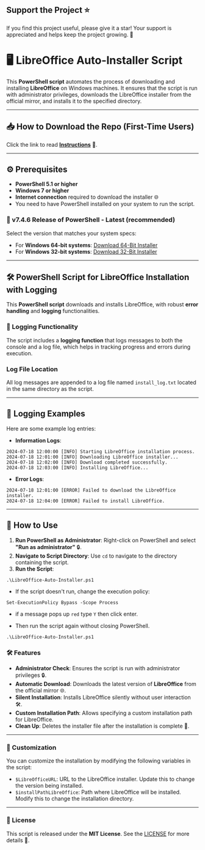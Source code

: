 ## Support the Project ⭐

If you find this project useful, please give it a star! Your support is appreciated and helps keep the project growing. 🌟


# 🖥️ LibreOffice Auto-Installer Script

This **PowerShell script** automates the process of downloading and installing **LibreOffice** on Windows machines. It ensures that the script is run with administrator privileges, downloads the LibreOffice installer from the official mirror, and installs it to the specified directory.

---

## 📥 How to Download the Repo (First-Time Users)

Click the link to read [**Instructions**](https://www.gitprojects.fnbubbles420.org/how-to-download-repos) 📄.

---

## ⚙️ Prerequisites

- **PowerShell 5.1 or higher**
- **Windows 7 or higher**
- **Internet connection** required to download the installer 🌐
- You need to have PowerShell installed on your system to run the script.

### 🔧 v7.4.6 Release of PowerShell - Latest (recommended)

Select the version that matches your system specs:

- For **Windows 64-bit systems**: [Download 64-Bit Installer](https://github.com/PowerShell/PowerShell/releases/download/v7.4.6/PowerShell-7.4.6-win-x64.msi)
- For **Windows 32-bit systems**: [Download 32-Bit Installer](https://github.com/PowerShell/PowerShell/releases/download/v7.4.6/PowerShell-7.4.6-win-x86.msi)

---

## 🛠️ PowerShell Script for LibreOffice Installation with Logging

This **PowerShell script** downloads and installs LibreOffice, with robust **error handling** and **logging** functionalities.

### 📝 Logging Functionality

The script includes a **logging function** that logs messages to both the console and a log file, which helps in tracking progress and errors during execution.

### Log File Location

All log messages are appended to a log file named `install_log.txt` located in the same directory as the script.

---

## 🔧 Logging Examples

Here are some example log entries:

- **Information Logs**:

```
2024-07-18 12:00:00 [INFO] Starting LibreOffice installation process. 
2024-07-18 12:01:00 [INFO] Downloading LibreOffice installer... 
2024-07-18 12:02:00 [INFO] Download completed successfully. 
2024-07-18 12:03:00 [INFO] Installing LibreOffice...
```
- **Error Logs**:
```
2024-07-18 12:01:00 [ERROR] Failed to download the LibreOffice installer. 
2024-07-18 12:04:00 [ERROR] Failed to install LibreOffice.
```

---

## 🚀 How to Use

1. **Run PowerShell as Administrator**: Right-click on PowerShell and select **"Run as administrator"** 🔒.
2. **Navigate to Script Directory**: Use `cd` to navigate to the directory containing the script.
3. **Run the Script**:
 ```
 .\LibreOffice-Auto-Installer.ps1
 ```
- If the script doesn't run, change the execution policy:
```
Set-ExecutionPolicy Bypass -Scope Process
```
- if a message pops up `red` type `Y` then click enter.

- Then run the script again without closing PowerShell.
 ```
 .\LibreOffice-Auto-Installer.ps1
 ```

### 🛠️ Features

- **Administrator Check**: Ensures the script is run with administrator privileges 🔒.
- **Automatic Download**: Downloads the latest version of **LibreOffice** from the official mirror 🌐.
- **Silent Installation**: Installs LibreOffice silently without user interaction 🛠️.
- **Custom Installation Path**: Allows specifying a custom installation path for LibreOffice.
- **Clean Up**: Deletes the installer file after the installation is complete 🧹.

---

### 📝 Customization

You can customize the installation by modifying the following variables in the script:

- `$LibreOfficeURL`: URL to the LibreOffice installer. Update this to change the version being installed.
- `$installPathLibreOffice`: Path where LibreOffice will be installed. Modify this to change the installation directory.

---

### 📜 License

This script is released under the **MIT License**. See the [LICENSE](https://github.com/KernFerm/libre-office/blob/main/LICENSE) for more details 📄.
